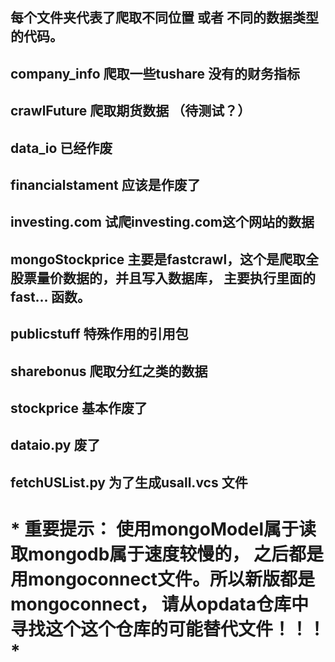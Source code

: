 ## 每个文件夹代表了爬取不同位置 或者 不同的数据类型 的代码。

## company_info 爬取一些tushare 没有的财务指标

## crawlFuture 爬取期货数据 （待测试？）

## data_io 已经作废

## financialstament 应该是作废了

## investing.com 试爬investing.com这个网站的数据

## mongoStockprice  主要是fastcrawl，这个是爬取全股票量价数据的，并且写入数据库， 主要执行里面的 fast... 函数。

## publicstuff  特殊作用的引用包

## sharebonus 爬取分红之类的数据

## stockprice 基本作废了

## dataio.py  废了

## fetchUSList.py 为了生成usall.vcs 文件

# * 重要提示： 使用mongoModel属于读取mongodb属于速度较慢的， 之后都是用mongoconnect文件。所以新版都是mongoconnect，  请从opdata仓库中寻找这个这个仓库的可能替代文件！！！ *